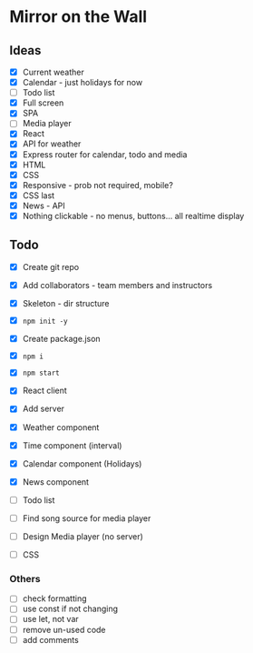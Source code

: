 # Mirror on the Wall

## Ideas

- [x] Current weather
- [x] Calendar - just holidays for now
- [ ] Todo list
- [x] Full screen
- [x] SPA
- [ ] Media player
- [x] React
- [x] API for weather
- [x] Express router for calendar, todo and media
- [x] HTML
- [x] CSS
- [x] Responsive - prob not required, mobile?
- [x] CSS last
- [x] News - API
- [x] Nothing clickable - no menus, buttons... all realtime display

## Todo

- [x] Create git repo
- [x] Add collaborators - team members and instructors
- [x] Skeleton - dir structure
- [x] ```npm init -y```
- [x] Create package.json
- [x] ```npm i```
- [x] ```npm start```
- [x] React client
- [x] Add server
- [x] Weather component
- [x] Time component (interval)
- [x] Calendar component (Holidays)
- [x] News component
- [ ] Todo list
- [ ] Find song source for media player
- [ ] Design Media player (no server)
- [ ] CSS


### Others

- [ ] check formatting
- [ ] use const if not changing
- [ ] use let, not var
- [ ] remove un-used code
- [ ] add comments
